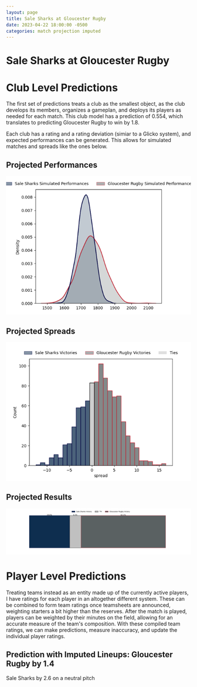 ```yaml
---  
layout: page  
title: Sale Sharks at Gloucester Rugby  
date: 2023-04-22 18:00:00 -0500  
categories: match projection imputed  
---
```

# Sale Sharks at Gloucester Rugby

# Club Level Predictions


The first set of predictions treats a club as the smallest object, as the club develops its members, organizes a gameplan, and deploys its players as needed for each match. This club model has a prediction of 0.554, which translates to predicting Gloucester Rugby to win by 1.8.

Each club has a rating and a rating deviation (simiar to a Glicko system), and expected performances can be generated. This allows for simulated matches and spreads like the ones below.
## Projected Performances


![Projected Performances](plots/performances_2023-04-22-GloucesterRugby-SaleSharks.png)
## Projected Spreads


![Projected Spreads](plots/spreads_2023-04-22-GloucesterRugby-SaleSharks.png)
## Projected Results


![Projected Results](plots/resultbar_2023-04-22-GloucesterRugby-SaleSharks.png)
# Player Level Predictions


Treating teams instead as an entity made up of the currently active players, I have ratings for each player in an altogether different system. These can be combined to form team ratings once teamsheets are announced, weighting starters a bit higher than the reserves. After the match is played, players can be weighted by their minutes on the field, allowing for an accurate measure of the team's composition. With these compiled team ratings, we can make predictions, measure inaccuracy, and update the individual player ratings.
## Prediction with Imputed Lineups: Gloucester Rugby by 1.4


Sale Sharks by 2.6 on a neutral pitch

